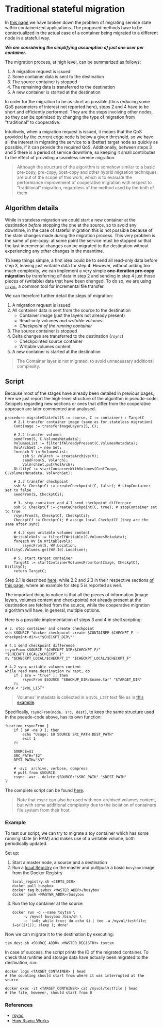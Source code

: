 # Traditional stateful migration #
In [this page](stateful%20migration.md) we have broken down the problem of migrating service state within containerized applications. The proposed methods have to be contextualized in the actual case of a container being migrated to a different node in a stateful way.

***We are considering the simplifying assumption of just one user per container.***

The migration process, at high level, can be summarized as follows:
1. A migration request is issued
2. Some container data is sent to the destination
3. The source container is stopped
4. The remaining data is transferred to the destination
5. A new container is started at the destination

In order for the migration to be as short as possible (thus reducing some QoS parameters of interest not reported here), steps 2 and 4 have to be short and efficiently performed.
They are the steps involving other nodes, so they can be optimized by changing the type of migration from "traditional" to cooperative.

Intuitively, when a migration request is issued, it means that the QoS provided by the current edge node is below a given threshold, so we have all the interest in migrating the service to a (better) target node as quickly as possible, if it can provide the required QoS.
Additionally, between steps 3 and 5 there is a period of service downtime, so keeping it small contributes to the effect of providing a seamless service migration.

> Although the structure of the algorithm is somehow similar to a basic pre-copy, pre-copy, post-copy and other hybrid migration techniques are out of the scope of this work, which is to evaluate the performance improvement of cooperative migration with respect to "traditional" migration, regardless of the method used by the both of them.

## Algorithm details ##
While in stateless migration we could start a new container at the destination _before_ stopping the one at the source, so to avoid any downtime, in the case of stateful migration this is not possible because of the state changes made _during_ the migration process. This very problem is the same of pre-copy: at some point the service must be stopped so that the last incremental changes can be migrated to the destination without experiencing any _other_ changes in the meantime.

To keep things simple, a first idea could be to send all read-only data before step 3, leaving just writable data for step 4. However, without adding too much complexity, we can implement a very simple **one-iteration pre-copy migration** by transferring _all_ data in step 2 and sending in step 4 just those pieces of (writable) data that have been changed.
To do so, we are using [`rsync`](https://rsync.samba.org/), a common tool for incremental file transfer.

We can therefore further detail the steps of migration:
1. A migration request is issued
2. All container data is sent from the source to the destination
   - Container image (just the layers not already present)
   - Read-only volumes _and writable volumes_
   - _Checkpoint of the running container_
3. The source container is stopped
4. Delta changes are transferred to the destination (`rsync`)
   - Checkpointed source container
   - Writable volumes content
5. A new container is started at the destination

> The Container layer is not migrated, to avoid unnecessary additional complexity.

## Script ##
Because most of the stages have already been detailed in previous pages, here we just report the high-level structure of the algorithm in pseudo-code.
Snippets regarding new sections or ones that differ from the cooperative approach are later commented and analysed.

```
procedure migrateStateful(S := source, C := container) : TargetC
	# 2.1 transfer container image (same as for stateless migration)
	ContImage := transferImageLayers(S, C);
	
	# 2.2 transfer volumes
	sendFrom(S, C.VolumesMetadata);
	VolumesList := filterIfAlreadyPresent(C.VolumesMetadata);
	VolArchSet := new Set;
	foreach V in VolumesList:
		ssh S: VolArch := createArchive(V);
		sendFrom(S, VolArch);
		VolArchSet.put(VolArch);
	UtilityC := startContainerWithVolumes(ContImage, C.VolumesMetadata, VolArchSet);
	
	# 2.3 transfer checkpoint
	ssh S: CheckptCi := createCheckpoint(C, false); # stopContainer set to false
	sendFrom(S, CheckptCi);
	
	# 3. stop container and 4.1 send checkpoint difference
	ssh S: CheckptCf := createCheckpoint(C, true); # stopContainer set to true
	rsyncFrom(S, CheckptCf, CheckptCi);
	CheckptCf := CheckptCi; # assign local CheckptCf (they are the same after sync)
	
	# 4.2 sync writable volumes content
	WritableVols := filterIfWritable(C.VolumesMetadata);
	foreach WV in WritableVols:
		rsyncFrom(S, WV.Location, UtilityC.Volumes.get(WV.Id).Location);
	
	# 5. start target container
	TargetC := startContainerVolumesFrom(ContImage, CheckptCf, UtilityC);
	return TargetC;
```

Step 2.1 is described [here](traditional%20migration.md), while 2.2 and 2.3 in their respective sections [of this page](stateful%20migration.md), where an example for step 5 is reported as well.

The important thing to notice is that all the pieces of information (image layers, volumes content and checkpoints) not already present at the destination are fetched from the source, while the cooperative migration algorithm will have, in general, multiple options.

Here is a possible implementation of steps 3 and 4 in shell scripting:
```
# 3. stop container and create checkpoint
ssh $SOURCE "docker checkpoint create $CONTAINER $CHECKPT_F --checkpoint-dir=\"$CHECKPT_DIR\""

# 4.1 send checkpoint difference
rsyncFrom $SOURCE "$CHECKPT_DIR/$CHECKPT_F/" "$CHECKPT_LOCAL/$CHECKPT_I"
mv "$CHECKPT_LOCAL/$CHECKPT_I" "$CHECKPT_LOCAL/$CHECKPT_F"

# 4.2 sync writable volumes content
while read name destination rw rest; do
	if [ $rw = "true" ]; then
		rsyncFrom $SOURCE "$BACKUP_DIR/$name.tar" "$TARGET_DIR"
	fi
done < "$VOL_LIST"
```
> Volumes' metadata is collected in a `$VOL_LIST` text file as in [this example](stateful%20migration.md#migrating-volume-mount-options).

Specifically, `rsyncFrom(node, src, dest)`, to keep the same structure used in the pseudo-code above, has its own function:
```
function rsyncFrom {
	if [ $# -ne 3 ]; then
		echo "Usage: $0 SOURCE SRC_PATH DEST_PATH"
		exit 1
	fi

	SOURCE=$1
	SRC_PATH="$2"
	DEST_PATH="$3"

	# -avz 	archive, verbose, compress
	# pull from $SOURCE
	rsync -avz --delete $SOURCE:"$SRC_PATH" "$DEST_PATH"
}
```

The complete script can be found [here](../stateful%20migration/tsm_dest.sh).

> Note that `rsync` can also be used with non-archived volumes content, but with some additional complexity due to the isolation of containers file system from their host.

### Example ###
To test our script, we can try to migrate a toy container which has some running state (in RAM) and makes use of a writable volume, both periodically updated.

Set up:
1. Start a master node, a source and a destination
2. Run a [local Registry](../various/utils/local_registry.sh) on the master and pull/push a basic `busybox` image from the Docker Registry
   ```
   local_registry.sh <CERTS_DIR>
   docker pull busybox
   docker tag busybox <MASTER_ADDR>/busybox
   docker push <MASTER_ADDR>/busybox
   ```
3. Run the toy container at the source
   ```
   docker run -d --name toytsm \
		-v /myvol busybox /bin/sh \
		-c 'i=0; while true; do echo $i | tee -a /myvol/testfile; i=$((i+1)); sleep 1; done'
   ```

Now we can migrate it to the destination by executing:
```
tsm_dest.sh <SOURCE_ADDR> <MASTER_REGISTRY> toytsm
```

In case of success, the script prints the ID of the migrated container. To check that runtime and storage data have actually been migrated to the destination, run:
```
docker logs <TARGET_CONTAINER> | head
# the counting should start from where it was interrupted at the source

docker exec -it <TARGET_CONTAINER> cat /myvol/testfile | head
# the file, however, should start from 0
```

### References ###
- [rsync](https://download.samba.org/pub/rsync/rsync.html)
- [How Rsync Works](https://rsync.samba.org/how-rsync-works.html)
